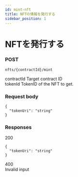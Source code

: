 ```yaml
---
id: mint-nft
title: NFTの情報を発行する
sidebar_position: 1
---
```


# NFTを発行する

### POST
~~~
nfts/{contractId}/mint 
~~~
contractId Target contract ID  
tokenId TokenID of the NFT to get.

### Request body
~~~
{
  "tokenUri": "string"
}
~~~

### Responses
200
~~~
{
  "tokenUri": "string"
}
~~~
400  
Invalid input

